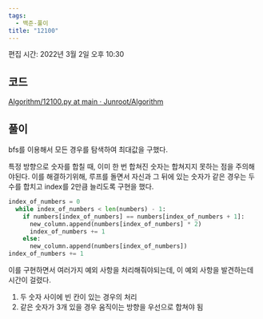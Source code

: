 ```yaml
---
tags:
  - 백준-풀이
title: "12100"
---
```


편집 시간: 2022년 3월 2일 오후 10:30

## 코드

[Algorithm/12100.py at main · Junroot/Algorithm](https://github.com/Junroot/Algorithm/blob/main/backjoon/12100.py)

## 풀이

bfs를 이용해서 모든 경우를 탐색하여 최대값을 구했다.

특정 방향으로 숫자를 합칠 때, 이미 한 번 합쳐진 숫자는 합쳐지지 못하는 점을 주의해야된다. 이를 해결하기위해, 루프를 돌면서 자신과 그 뒤에 있는 숫자가 같은 경우는 두 수를 합치고 index를 2만큼 늘리도록 구현을 했다.

```python
index_of_numbers = 0
  while index_of_numbers < len(numbers) - 1:
    if numbers[index_of_numbers] == numbers[index_of_numbers + 1]:
      new_column.append(numbers[index_of_numbers] * 2)
      index_of_numbers += 1
    else:
      new_column.append(numbers[index_of_numbers])
index_of_numbers += 1
```

이를 구현하면서 여러가지 예외 사항을 처리해줘야되는데, 이 예외 사항을 발견하는데 시간이 걸렸다.

1. 두 숫자 사이에 빈 칸이 있는 경우의 처리
2. 같은 숫자가 3개 있을 경우 움직이는 방향을 우선으로 합쳐야 됨
